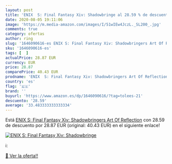 ```yaml
---
layout: post
title: 'ENIX  S: Final Fantasy Xiv: Shadowbringe al 28.59 % de descuento'
date: 2020-08-05 19:11:06
image: 'https://m.media-amazon.com/images/I/51wIEw4JczL._SL200_.jpg'
comments: true
category: ofertas
author: ring
slug: '1646090616-es ENIX S: Final Fantasy Xiv: Shadowbringers Art Of Reflection'
sku: '1646090616-es'
tags: [  ]
actualPrice: 28.87 EUR
currency: EUR
price: 28.87
comparePrice: 40.43 EUR
prodname: 'ENIX  S: Final Fantasy Xiv: Shadowbringers Art Of Reflection'
country: 'es'
flag: '🇪🇸'
brand: ''
buyurl: 'https://www.amazon.es/dp/1646090616/?tag=tolees-21'
descuento: '28.59'
average: '33.483333333333334'
---
```


Está [ENIX  S: Final Fantasy Xiv: Shadowbringers Art Of Reflection](https://www.amazon.es/dp/1646090616/?tag=tolees-21) con 28.59 de descuento por 28.87 EUR (original: 40.43 EUR) en el siguiente enlace!

[![ENIX  S: Final Fantasy Xiv: Shadowbringe](https://m.media-amazon.com/images/I/51wIEw4JczL._SL200_.jpg)](https://www.amazon.es/dp/1646090616/?tag=tolees-21)

ℹ️:


[🛒 Ver la oferta!!](https://www.amazon.es/dp/1646090616/?tag=tolees-21)
